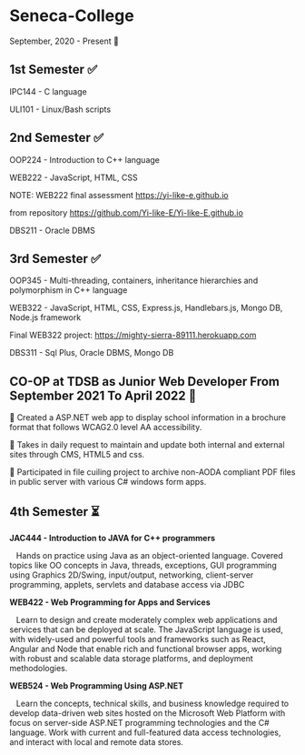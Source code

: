 # Seneca-College
September, 2020 - Present :school:

1st Semester :white_check_mark:
-------------------------------------
IPC144 - C language 

ULI101 - Linux/Bash scripts


2nd Semester :white_check_mark:
-------------------------------------
OOP224 - Introduction to C++ language

WEB222 - JavaScript, HTML, CSS

NOTE: WEB222 final assessment https://yi-like-e.github.io 

from repository https://github.com/Yi-like-E/Yi-like-E.github.io

DBS211 - Oracle DBMS

3rd Semester :white_check_mark:
-------------------------------------
OOP345 - Multi-threading, containers, inheritance hierarchies and polymorphism in C++ language

WEB322 - JavaScript, HTML, CSS, Express.js, Handlebars.js, Mongo DB, Node.js framework

Final WEB322 project: https://mighty-sierra-89111.herokuapp.com

DBS311 - Sql Plus, Oracle DBMS, Mongo DB


CO-OP at TDSB as Junior Web Developer From September 2021 To April 2022 💼
---------------------------------------------------------------------------
🔹 Created a ASP.NET web app to display school information in a brochure format that follows WCAG2.0 level AA accessibility.

🔹 Takes in daily request to maintain and update both internal and external sites through CMS, HTML5 and css.

🔹 Participated in file cuiling project to archive non-AODA compliant PDF files in public server with various C# windows form apps.

4th Semester ⏳
-------------------------------------
**JAC444 - Introduction to JAVA for C++ programmers**

   Hands on practice using Java as an object-oriented language. Covered topics like OO concepts in Java, threads, exceptions, GUI programming using Graphics 2D/Swing, input/output, networking, client-server programming, applets, servlets and database access via JDBC


**WEB422 - Web Programming for Apps and Services**
  
   Learn to design and create moderately complex web applications and services that can be deployed at scale. The JavaScript language is used, with widely-used and powerful tools and frameworks such as React, Angular and Node that enable rich and functional browser apps, working with robust and scalable data storage platforms, and deployment methodologies.
   
**WEB524 - Web Programming Using ASP.NET**

   Learn the concepts, technical skills, and business knowledge required to develop data-driven web sites hosted on the Microsoft Web Platform with focus on server-side ASP.NET programming technologies and the C# language. Work with current and full-featured data access technologies, and interact with local and remote data stores.
